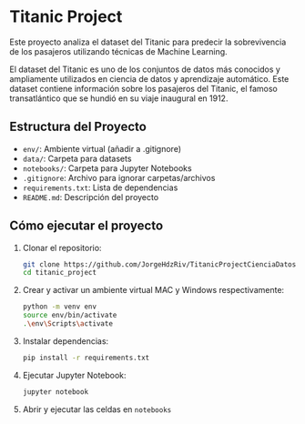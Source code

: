 # Titanic Project

Este proyecto analiza el dataset del Titanic para predecir la sobrevivencia de los pasajeros utilizando técnicas de Machine Learning.

El dataset del Titanic es uno de los conjuntos de datos más conocidos y ampliamente utilizados en ciencia de datos y aprendizaje automático. Este dataset contiene información sobre los pasajeros del Titanic, el famoso transatlántico que se hundió en su viaje inaugural en 1912.

## Estructura del Proyecto

- `env/`: Ambiente virtual (añadir a .gitignore)
- `data/`: Carpeta para datasets
- `notebooks/`: Carpeta para Jupyter Notebooks
- `.gitignore`: Archivo para ignorar carpetas/archivos
- `requirements.txt`: Lista de dependencias
- `README.md`: Descripción del proyecto

## Cómo ejecutar el proyecto

1. Clonar el repositorio:

   ```bash
   git clone https://github.com/JorgeHdzRiv/TitanicProjectCienciaDatos
   cd titanic_project

2. Crear y activar un ambiente virtual MAC y Windows respectivamente:

    ```bash
    python -m venv env
    source env/bin/activate  
    .\env\Scripts\activate

3. Instalar dependencias:

    ```bash
    pip install -r requirements.txt

4. Ejecutar Jupyter Notebook:

    ```bash
    jupyter notebook

5. Abrir y ejecutar las celdas en `notebooks`
